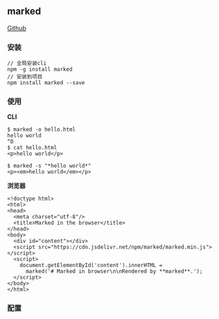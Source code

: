 ## marked

[Github](https://github.com/markedjs/marked)

### 安装

```
// 全局安装cli
npm -g install marked
// 安装到项目
npm install marked --save
```

### 使用

**CLI**

```
$ marked -o hello.html
hello world
^D
$ cat hello.html
<p>hello world</p>
```

```
$ marked -s "*hello world*"
<p><em>hello world</em></p>
```

**浏览器**

```
<!doctype html>
<html>
<head>
  <meta charset="utf-8"/>
  <title>Marked in the browser</title>
</head>
<body>
  <div id="content"></div>
  <script src="https://cdn.jsdelivr.net/npm/marked/marked.min.js"></script>
  <script>
    document.getElementById('content').innerHTML =
      marked('# Marked in browser\n\nRendered by **marked**.');
  </script>
</body>
</html>
```

### 配置
